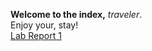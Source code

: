 **Welcome to the index,** *traveler*.  
Enjoy your, stay!  
[Lab Report 1](https://Chasesgithub.github.io/cse15l-lab-reports/lab-report-1-week-0.html)

